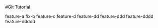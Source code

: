 #Git Tutorial

feature-a
fix-b
feature-c
feature-d
feature-dd
feature-ddd
feature-dddd
feature-ddddd
